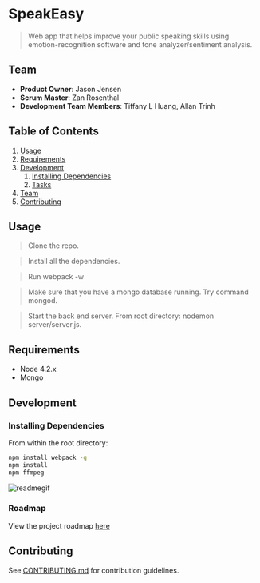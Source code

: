# SpeakEasy

> Web app that helps improve your public speaking skills using emotion-recognition software and tone analyzer/sentiment analysis.

## Team

  - __Product Owner__: Jason Jensen
  - __Scrum Master__: Zan Rosenthal
  - __Development Team Members__: Tiffany L Huang, Allan Trinh

## Table of Contents

1. [Usage](#Usage)
1. [Requirements](#requirements)
1. [Development](#development)
    1. [Installing Dependencies](#installing-dependencies)
    1. [Tasks](#tasks)
1. [Team](#team)
1. [Contributing](#contributing)

## Usage

> Clone the repo.

> Install all the dependencies.

> Run webpack -w
  
> Make sure that you have a mongo database running. Try command mongod.
  
> Start the back end server. From root directory: nodemon server/server.js.

## Requirements

- Node 4.2.x
- Mongo

## Development

### Installing Dependencies

From within the root directory:

```sh
npm install webpack -g
npm install
npm ffmpeg
```

![readmegif](/client/public/readmevid.gif)

### Roadmap

View the project roadmap [here](https://waffle.io/Bucket-and-Bay/SpeakEasy)


## Contributing

See [CONTRIBUTING.md](CONTRIBUTING.md) for contribution guidelines.
